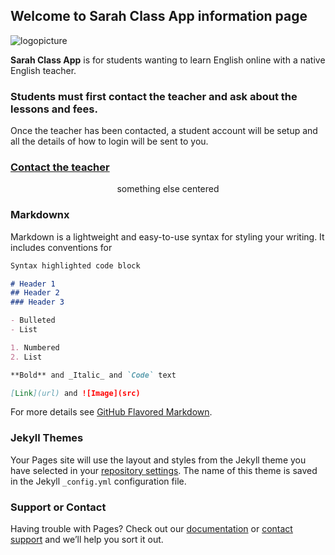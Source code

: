 ## Welcome to **Sarah Class App** information page

<p><img src="/SarahLessons/images/stall.png" alt="logopicture"/></p>

**Sarah Class App** is for students wanting to learn English online with a native English teacher.

### Students must first contact the teacher and ask about the lessons and fees.

Once the teacher has been contacted, a student account will be setup and all the details of how to login will be sent to you.

### <a href="mailto:ringowathelet@gmail.com?subject=New student">Contact the teacher</a>

<p align="center"> something else centered </p>
  
### Markdownx

Markdown is a lightweight and easy-to-use syntax for styling your writing. It includes conventions for

```markdown
Syntax highlighted code block

# Header 1
## Header 2
### Header 3

- Bulleted
- List

1. Numbered
2. List

**Bold** and _Italic_ and `Code` text

[Link](url) and ![Image](src)
```

For more details see [GitHub Flavored Markdown](https://guides.github.com/features/mastering-markdown/).

### Jekyll Themes

Your Pages site will use the layout and styles from the Jekyll theme you have selected in your [repository settings](https://github.com/workingDog/SarahLessons/settings). The name of this theme is saved in the Jekyll `_config.yml` configuration file.

### Support or Contact

Having trouble with Pages? Check out our [documentation](https://help.github.com/categories/github-pages-basics/) or [contact support](https://github.com/contact) and we’ll help you sort it out.
